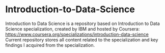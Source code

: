 # Introduction-to-Data-Science


Introduction to Data Science is a repository based on Introduction to Data Science specialization, created by IBM and hosted by Coursera:
https://www.coursera.org/specializations/introduction-data-science
<br>
Current repository stores all content related to the specialization and key findings I acquired from the specialization.
